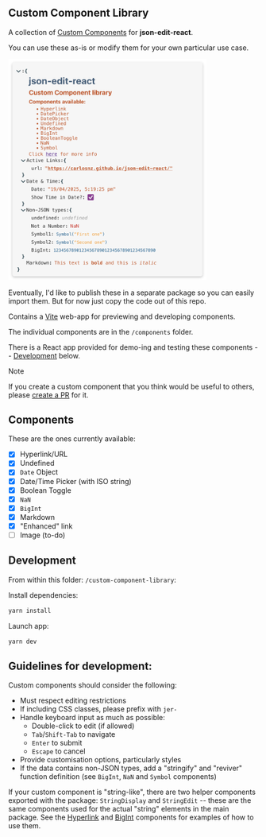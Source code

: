 ## Custom Component Library

A collection of [Custom Components](https://github.com/CarlosNZ/json-edit-react#custom-nodes) for **json-edit-react**. 

You can use these as-is or modify them for your own particular use case.

<img width="400" alt="screenshot" src="image/library_screenshot.png" />

Eventually, I'd like to publish these in a separate package so you can easily import them. But for now just copy the code out of this repo.

Contains a [Vite](https://vite.dev/) web-app for previewing and developing components.

The individual components are in the `/components` folder.

There is a React app provided for demo-ing and testing these components -- [Development](#development) below.

> [!NOTE]
> If you create a custom component that you think would be useful to others, please [create a PR](https://github.com/CarlosNZ/json-edit-react/pulls) for it.

## Components

These are the ones currently available:

- [x] Hyperlink/URL
- [x] Undefined
- [x] `Date` Object
- [x] Date/Time Picker (with ISO string)
- [x] Boolean Toggle
- [x] `NaN`
- [x] `BigInt`
- [x] Markdown
- [x] "Enhanced" link
- [ ] Image (to-do)

## Development

From within this folder: `/custom-component-library`:

Install dependencies:

```js
yarn install
```

Launch app:

```js
yarn dev
```

## Guidelines for development:

Custom components should consider the following:

- Must respect editing restrictions
- If including CSS classes, please prefix with `jer-`
- Handle keyboard input as much as possible:
  - Double-click to edit (if allowed)
  - `Tab`/`Shift-Tab` to navigate
  - `Enter` to submit
  - `Escape` to cancel
- Provide customisation options, particularly styles
- If the data contains non-JSON types, add a "stringify" and "reviver" function definition (see `BigInt`, `NaN` and `Symbol` components)

If your custom component is "string-like", there are two helper components exported with the package: `StringDisplay` and `StringEdit` -- these are the same components used for the actual "string" elements in the main package. See the [Hyperlink](https://github.com/CarlosNZ/json-edit-react/blob/main/custom-component-library/components/Hyperlink/component.tsx) and [BigInt](https://github.com/CarlosNZ/json-edit-react/blob/main/custom-component-library/components/BigInt/component.tsx) components for examples of how to use them.

